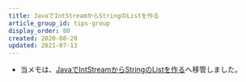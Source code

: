 ```yaml
---
title: JavaでIntStreamからStringのListを作る
article_group_id: tips-group
display_order: 80
created: 2020-08-28
updated: 2021-07-13
---
```

- 当メモは、[JavaでIntStreamからStringのListを作る](https://thinktwice.tech/it/java/creating_a_list_of_strings_from_an_intstream/)へ移管しました。
